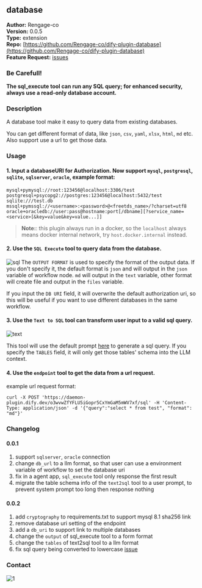 ## database

**Author:** Rengage-co  
**Version:** 0.0.5  
**Type:** extension   
**Repo:** [https://github.com/Rengage-co/dify-plugin-database](https://github.com/Rengage-co/dify-plugin-database)  
**Feature Request:** [issues](https://github.com/Rengage-co/dify-plugin-database/issues)

### Be Carefull!
**The sql_execute tool can run any SQL query; for enhanced security, always use a read-only database account.**

### Description

A database tool make it easy to query data from existing databases.

You can get different format of data, like `json`, `csv`, `yaml`, `xlsx`, `html`, `md` etc. Also support use a url to get those data.

### Usage

#### 1. Input a databaseURI for Authorization. Now support `mysql`, `postgresql`, `sqlite`, `sqlserver`, `oracle`, example format:
```shell
mysql+pymysql://root:123456@localhost:3306/test
postgresql+psycopg2://postgres:123456@localhost:5432/test
sqlite:///test.db
mssql+pymssql://<username>:<password>@<freetds_name>/?charset=utf8
oracle+oracledb://user:pass@hostname:port[/dbname][?service_name=<service>[&key=value&key=value...]]
```

> **Note:**: this plugin always run in a docker, so the `localhost` always means docker internal network, try `host.docker.internal` instead.

#### 2. Use the `SQL Execute` tool to query data from the database.
![sql](./_assets/sql_execute.png)
The `OUTPUT FORMAT` is used to specify the format of the output data. If you don't specify it, the default format is `json` and will output in the `json` variable of workflow node. `md` will output in the `text` variable, other format will create file and output in the `files` variable.

If you input the `DB URI` field, it will overwrite the default authorization uri, so this will be useful if you want to use different databases in the same workflow.

#### 3. Use the `Text to SQL` tool can transform user input to a valid sql query.
![text](./_assets/text.png)

This tool will use the default prompt [here](https://github.com/Rengage-co/dify-plugin-database/blob/d6dd3695840e8eb5d673611784af148b1789da97/tools/text2sql.py#L9) to generate a sql query. If you specify the `TABLES` field, it will only get those tables' schema into the LLM context.


#### 4. Use the `endpoint` tool to get the data from a url request.

example url request format:
```shell
curl -X POST 'https://daemon-plugin.dify.dev/o3wvwZfYFLU5iGopr5CxYmGaM5mWV7xf/sql' -H 'Content-Type: application/json' -d '{"query":"select * from test", "format": "md"}'
```


### Changelog

#### 0.0.1
1. support `sqlserver`, `oracle` connection
2. change `db_url` to a llm format, so that user can use a environment variable of workflow to set the database uri
3. fix in a agent app, `sql_execute` tool only response the first result
4. migrate the table schema info of the `text2sql` tool to a user prompt, to prevent system prompt too long then response nothing

#### 0.0.2
1. add `cryptography` to requirements.txt to support mysql 8.1 sha256 link
2. remove database uri setting of the endpoint
3. add a `db_uri` to support link to multiple databases
4. change the `output` of sql_execute tool to a form format
5. change the `tables` of text2sql tool to a llm format
6. fix sql query being converted to lowercase [issue](https://github.com/Rengage-co/dify-plugin-database/issues/2)


### Contact
![1](_assets/contact.jpg)